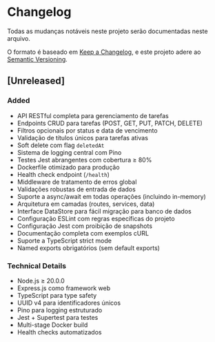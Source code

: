 # Changelog

Todas as mudanças notáveis neste projeto serão documentadas neste arquivo.

O formato é baseado em [Keep a Changelog](https://keepachangelog.com/en/1.0.0/),
e este projeto adere ao [Semantic Versioning](https://semver.org/spec/v2.0.0.html).

## [Unreleased]

### Added
- API RESTful completa para gerenciamento de tarefas
- Endpoints CRUD para tarefas (POST, GET, PUT, PATCH, DELETE)
- Filtros opcionais por status e data de vencimento
- Validação de títulos únicos para tarefas ativas
- Soft delete com flag `deletedAt`
- Sistema de logging central com Pino
- Testes Jest abrangentes com cobertura ≥ 80%
- Dockerfile otimizado para produção
- Health check endpoint (`/health`)
- Middleware de tratamento de erros global
- Validações robustas de entrada de dados
- Suporte a async/await em todas operações (incluindo in-memory)
- Arquitetura em camadas (routes, services, data)
- Interface DataStore para fácil migração para banco de dados
- Configuração ESLint com regras específicas do projeto
- Configuração Jest com proibição de snapshots
- Documentação completa com exemplos cURL
- Suporte a TypeScript strict mode
- Named exports obrigatórios (sem default exports)

### Technical Details
- Node.js ≥ 20.0.0
- Express.js como framework web
- TypeScript para type safety
- UUID v4 para identificadores únicos
- Pino para logging estruturado
- Jest + Supertest para testes
- Multi-stage Docker build
- Health checks automatizados 